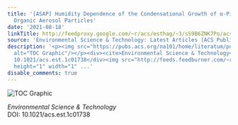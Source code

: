 ```yaml
---
title: '[ASAP] Humidity Dependence of the Condensational Growth of α-Pinene Secondary
  Organic Aerosol Particles'
date: '2021-08-18'
linkTitle: http://feedproxy.google.com/~r/acs/esthag/~3/sS9B6ZNK7Po/acs.est.1c01738
source: 'Environmental Science & Technology: Latest Articles (ACS Publications)'
description: '<p><img src="https://pubs.acs.org/na101/home/literatum/publisher/achs/journals/content/esthag/0/esthag.ahead-of-print/acs.est.1c01738/20210818/images/medium/es1c01738_0009.gif"
  alt="TOC Graphic"/></p><div><cite>Environmental Science & Technology</cite></div><div>DOI:
  10.1021/acs.est.1c01738</div><img src="http://feeds.feedburner.com/~r/acs/esthag/~4/sS9B6ZNK7Po"
  height="1" width="1" ...'
disable_comments: true
---
```

<p><img src="https://pubs.acs.org/na101/home/literatum/publisher/achs/journals/content/esthag/0/esthag.ahead-of-print/acs.est.1c01738/20210818/images/medium/es1c01738_0009.gif" alt="TOC Graphic"/></p><div><cite>Environmental Science & Technology</cite></div><div>DOI: 10.1021/acs.est.1c01738</div><img src="http://feeds.feedburner.com/~r/acs/esthag/~4/sS9B6ZNK7Po" height="1" width="1" ...
